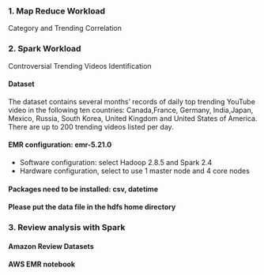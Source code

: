 ### 1. Map Reduce Workload
Category and Trending Correlation
### 2. Spark Workload
Controversial Trending Videos Identification

#### Dataset
The dataset contains several months’ records of daily top trending YouTube video in the
following ten countries: Canada,France, Germany, India,Japan, Mexico, Russia, South Korea,
United Kingdom and United States of America. There are up to 200 trending videos
listed per day.
#### EMR configuration: emr-5.21.0
- Software configuration: select Hadoop 2.8.5 and Spark 2.4
- Hardware configuration, select to use 1 master node and 4 core nodes
#### Packages need to be installed: csv, datetime
#### Please put the data file in the hdfs home directory


### 3. Review analysis with Spark
#### Amazon Review Datasets
#### AWS EMR notebook

